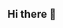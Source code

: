 ## Hi there 👋

<!--
**HumberRox/HumberRox** is a ✨ _special_ ✨ repository because its `README.md` (this file) appears on your GitHub profile.

Here are some ideas to get you started:

- 🔭 I’m currently working on ...
- 🌱 I’m currently learning ...
- 👯 I’m looking to collaborate on ...
- 🤔 I’m looking for help with develop
- 💬 Ask me about ...
- 📫 How to reach me: ...
- 😄 Pronouns: ...
- ⚡ Fun fact: ...
-->
